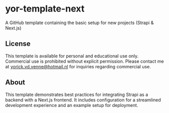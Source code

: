 # yor-template-next
A GitHub template containing the basic setup for new projects (Strapi &amp; Next.js)

## License
This template is available for personal and educational use only. Commercial use is prohibited without
explicit permission. Please contact me at yorick.vd.venne@hotmail.nl for inquiries regarding commercial use.

## About
This template demonstrates best practices for integrating Strapi as a backend with a Next.js frontend.
It includes configuration for a streamlined development experience and an example setup for deployment.
